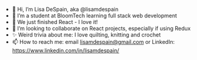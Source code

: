 - 👋 Hi, I’m Lisa DeSpain, aka @lisamdespain
- 👀 I’m a student at BloomTech learning full stack web development
- 🌱 We just finished React - I love it!
- 💞️ I’m looking to collaborate on React projects, especially if using Redux
- ✨ Weird trivia about me: I love quilting, knitting and crochet
- 📫 How to reach me: email lisamdespain@gmail.com or LinkedIn: https://www.linkedin.com/in/lisamdespain/

<!---
lisamdespain/lisamdespain is a ✨ special ✨ repository because its `README.md` (this file) appears on your GitHub profile.
You can click the Preview link to take a look at your changes.
--->

